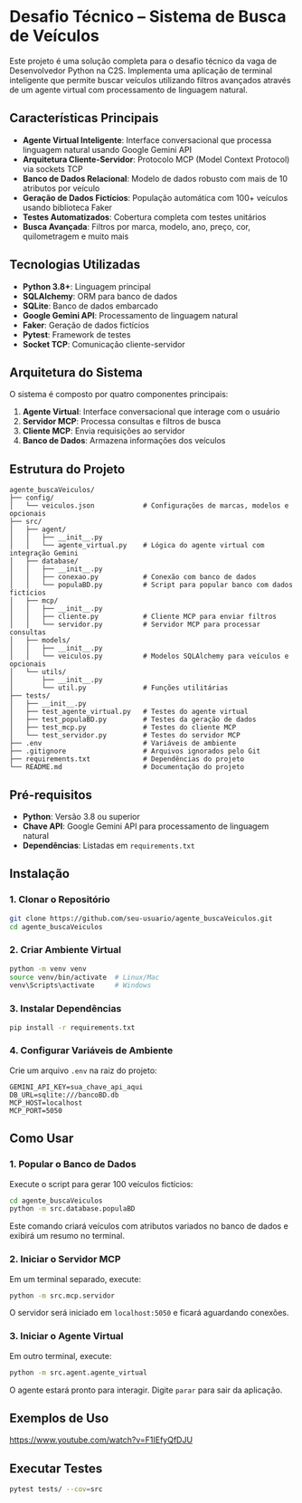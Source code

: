# Desafio Técnico – Sistema de Busca de Veículos

Este projeto é uma solução completa para o desafio técnico da vaga de Desenvolvedor Python na C2S. Implementa uma aplicação de terminal inteligente que permite buscar veículos utilizando filtros avançados através de um agente virtual com processamento de linguagem natural.

## Características Principais

- **Agente Virtual Inteligente**: Interface conversacional que processa linguagem natural usando Google Gemini API
- **Arquitetura Cliente-Servidor**: Protocolo MCP (Model Context Protocol) via sockets TCP
- **Banco de Dados Relacional**: Modelo de dados robusto com mais de 10 atributos por veículo
- **Geração de Dados Fictícios**: População automática com 100+ veículos usando biblioteca Faker
- **Testes Automatizados**: Cobertura completa com testes unitários
- **Busca Avançada**: Filtros por marca, modelo, ano, preço, cor, quilometragem e muito mais

## Tecnologias Utilizadas

- **Python 3.8+**: Linguagem principal
- **SQLAlchemy**: ORM para banco de dados
- **SQLite**: Banco de dados embarcado
- **Google Gemini API**: Processamento de linguagem natural
- **Faker**: Geração de dados fictícios
- **Pytest**: Framework de testes
- **Socket TCP**: Comunicação cliente-servidor

## Arquitetura do Sistema

O sistema é composto por quatro componentes principais:

1. **Agente Virtual**: Interface conversacional que interage com o usuário
2. **Servidor MCP**: Processa consultas e filtros de busca
3. **Cliente MCP**: Envia requisições ao servidor
4. **Banco de Dados**: Armazena informações dos veículos

## Estrutura do Projeto

```
agente_buscaVeiculos/
├── config/
│   └── veiculos.json            # Configurações de marcas, modelos e opcionais
├── src/
│   ├── agent/
│   │   ├── __init__.py
│   │   └── agente_virtual.py    # Lógica do agente virtual com integração Gemini
│   ├── database/
│   │   ├── __init__.py
│   │   ├── conexao.py           # Conexão com banco de dados
│   │   └── populaBD.py          # Script para popular banco com dados fictícios
│   ├── mcp/
│   │   ├── __init__.py
│   │   ├── cliente.py           # Cliente MCP para enviar filtros
│   │   └── servidor.py          # Servidor MCP para processar consultas
│   ├── models/
│   │   ├── __init__.py
│   │   └── veiculos.py          # Modelos SQLAlchemy para veículos e opcionais
│   └── utils/
│       ├── __init__.py
│       └── util.py              # Funções utilitárias
├── tests/
│   ├── __init__.py
│   ├── test_agente_virtual.py   # Testes do agente virtual
│   ├── test_populaBD.py         # Testes da geração de dados
│   ├── test_mcp.py              # Testes do cliente MCP
│   └── test_servidor.py         # Testes do servidor MCP
├── .env                         # Variáveis de ambiente
├── .gitignore                   # Arquivos ignorados pelo Git
├── requirements.txt             # Dependências do projeto
└── README.md                    # Documentação do projeto
```

## Pré-requisitos

- **Python**: Versão 3.8 ou superior
- **Chave API**: Google Gemini API para processamento de linguagem natural
- **Dependências**: Listadas em `requirements.txt`

## Instalação

### 1. Clonar o Repositório

```bash
git clone https://github.com/seu-usuario/agente_buscaVeiculos.git
cd agente_buscaVeiculos
```

### 2. Criar Ambiente Virtual

```bash
python -m venv venv
source venv/bin/activate  # Linux/Mac
venv\Scripts\activate     # Windows
```

### 3. Instalar Dependências

```bash
pip install -r requirements.txt
```

### 4. Configurar Variáveis de Ambiente

Crie um arquivo `.env` na raiz do projeto:

```env
GEMINI_API_KEY=sua_chave_api_aqui
DB_URL=sqlite:///bancoBD.db
MCP_HOST=localhost
MCP_PORT=5050
```

## Como Usar

### 1. Popular o Banco de Dados

Execute o script para gerar 100 veículos fictícios:

```bash
cd agente_buscaVeiculos
python -m src.database.populaBD
```

Este comando criará veículos com atributos variados no banco de dados e exibirá um resumo no terminal.

### 2. Iniciar o Servidor MCP

Em um terminal separado, execute:

```bash
python -m src.mcp.servidor
```

O servidor será iniciado em `localhost:5050` e ficará aguardando conexões.

### 3. Iniciar o Agente Virtual

Em outro terminal, execute:

```bash
python -m src.agent.agente_virtual
```

O agente estará pronto para interagir. Digite `parar` para sair da aplicação.

## Exemplos de Uso

https://www.youtube.com/watch?v=F1IEfyQfDJU


## Executar Testes

```bash
pytest tests/ --cov=src 
```






